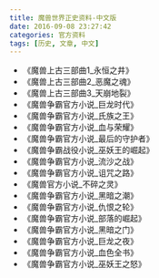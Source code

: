 ```yaml
---
title: 魔兽世界正史资料-中文版
date: 2016-09-08 23:27:42
categories: 官方资料
tags: [历史, 文章, 中文]
---
```

*	《魔兽上古三部曲1_永恒之井》
*	《魔兽上古三部曲2_恶魔之魂》
*	《魔兽上古三部曲3_天崩地裂》
*	《魔兽争霸官方小说_巨龙时代》
*	《魔兽争霸官方小说_氏族之王》
*	《魔兽争霸官方小说_血与荣耀》
*	《魔兽争霸官方小说_最后的守护者》
*	《魔兽争霸战役小说_巫妖王的崛起》
*	《魔兽争霸官方小说_流沙之战》
*	《魔兽争霸官方小说_诅咒之路》
*	《魔兽官方小说_不碎之灵》
*	《魔兽争霸官方小说_黑暗之潮》
*	《魔兽争霸官方小说_仇恨之轮》
*	《魔兽争霸官方小说_部落的崛起》
*	《魔兽争霸官方小说_黑暗之门》
*	《魔兽争霸官方小说_巨龙之夜》
*	《魔兽争霸官方小说_血色全书》
*	《魔兽争霸官方小说_巫妖王之怒》
